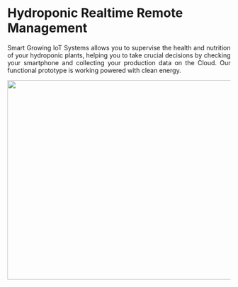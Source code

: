 
# Hydroponic Realtime Remote Management

  <p align="justify">
  Smart Growing IoT Systems allows you to supervise the health and nutrition of your hydroponic plants, 
  helping you to take crucial decisions by checking your smartphone and collecting your production data on the Cloud.
  Our functional prototype is working powered with clean energy.
  </p>
<div align=center>

  <img src="https://user-images.githubusercontent.com/89952475/214746893-fe1b5869-0ade-4089-b34c-9428e1a21bae.png" width="700" height="450">
  <!--img src="" width="45" height="45"-->
  
  </div>
